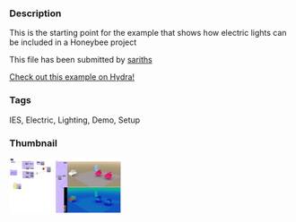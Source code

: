 ### Description 
This is the starting point for the example that shows how electric lights can be included in a Honeybee project

This file has been submitted by [sariths](https://github.com/sariths)

[Check out this example on Hydra!](http://hydrashare.github.io/hydra/viewer?owner=sariths&fork=hydra&id=IES_Electric_Lighting_Demo_Setup)
### Tags 
IES, Electric, Lighting, Demo, Setup
### Thumbnail 
![Screenshot](https://raw.githubusercontent.com/sariths/hydra/master/IES_Electric_Lighting_Demo_Setup/thumbnail.png)
